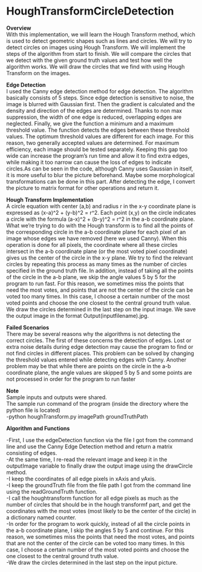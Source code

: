# HoughTransformCircleDetection

**Overview**<br />
With this implementation, we will learn the Hough Transform method, which is used to detect geometric
shapes such as lines and circles. We will try to detect circles on images using Hough Transform. We
will implement the steps of the algorithm from start to finish. We will compare the circles that we detect
with the given ground truth values and test how well the algorithm works. We will draw the circles
that we find with using Hough Transform on the images.

**Edge Detection**<br />
I used the Canny edge detection method for edge detection. The algorithm basically consists of 5
steps. Since edge detection is sensitive to noise, the image is blurred with Gaussian first. Then the
gradient is calculated and the density and direction of the edges are determined. Thanks to non max
suppression, the width of one edge is reduced, overlapping edges are neglected. Finally, we give the
function a minimum and a maximum threshold value. The function detects the edges between these
threshold values. The optimum threshold values are different for each image. For this reason, two
generally accepted values are determined. For maximum efficiency, each image should be tested
separately. Keeping this gap too wide can increase the program’s run time and allow it to find extra
edges, while making it too narrow can cause the loss of edges to indicate circles.As can be seen in the code, 
although Canny uses Gaussian in itself, it is more useful to blur the picture beforehand.
Maybe some morphological transformations can be done in this part.
After detecting the edge, I convert the picture to matrix format for other operations and return it.


**Hough Transform Implementation**<br />
A circle equation with center (a,b) and radius r in the x-y coordinate plane is expressed as 
(x-a)^2 + (y-b)^2 = r^2. Each point (x,y) on the circle indicates a circle with the formula 
(a-x)^2 + (b-y)^2 = r^2 in the a-b coordinate plane. What we’re trying to do with the Hough transform is to
find all the points of the corresponding circle in the a-b coordinate plane for each pixel of an image
whose edges we have removed (here we used Canny). When this operation is done for all pixels,
the coordinate where all these circles intersect in the a-b coordinate plane (or the most voted pixel
coordinate) gives us the center of the circle in the x-y plane. We try to find the relevant circles by
repeating this process as many times as the number of circles specified in the ground truth file. In
addition, instead of taking all the points of the circle in the a-b plane, we skip the angle values 5 by 5
for the program to run fast. For this reason, we sometimes miss the points that need the most votes,
and points that are not the center of the circle can be voted too many times. In this case, I choose a
certain number of the most voted points and choose the one closest to the central ground truth value.
We draw the circles determined in the last step on the input image. We save the output image in the
format Output(inputfilename).jpg.





**Failed Scenarios**<br />
There may be several reasons why the algorithms is not detecting the correct circles. The first of
these concerns the detection of edges. Lost or extra noise details during edge detection may cause the
program to find or not find circles in different places. This problem can be solved by changing the
threshold values entered while detecting edges with Canny. Another problem may be that while there
are points on the circle in the a-b coordinate plane, the angle values are skipped 5 by 5 and some
points are not processed in order for the program to run faster



**Note**<br />
Sample inputs and outputs were shared. <br />
The sample run command of the program (inside the directory where the python file is located)<br />
-python houghTransform.py imagePath groundTruthPath


**Algorithm and Functions**<br />

-First, I use the edgeDetection function via the file I got from the command line and use the Canny Edge Detection method and return a matrix consisting of edges.<br />
-At the same time, I re-read the relevant image and keep it in the outputImage variable to finally draw the output image using the drawCircle method.<br />
-I keep the coordinates of all edge pixels in xAxis and yAxis.<br />
-I keep the groundTruth file from the file path I got from the command line using the readGroundTruth function.<br />
-I call the houghtransform function for all edge pixels as much as the number of circles that should be in the hough transformf part, and get the coordinates with the most votes (most likely to be the center of the circle) in a dictionary named counter. <br />
-In order for the program to work quickly, instead of all the circle points in the a-b coordinate plane, I skip the angles 5 by 5 and continue. For this reason, we sometimes miss the points that need the most votes, and points that are not the center of the circle can be voted too many times. 
In this case, I choose a certain number of the most voted points and choose the one closest to the central ground truth value. <br />
-We draw the circles determined in the last step on the input picture.
